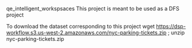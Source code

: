 qe_intelligent_workspsaces
This project is meant to be used as a DFS project

To download the dataset corresponding to this project
wget https://dsp-workflow.s3.us-west-2.amazonaws.com/nyc-parking-tickets.zip ; unzip nyc-parking-tickets.zip